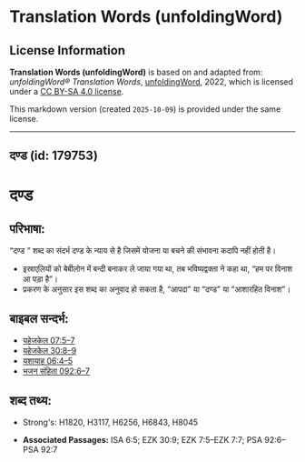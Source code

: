 # Translation Words (unfoldingWord)

## License Information

**Translation Words (unfoldingWord)** is based on and adapted from: _unfoldingWord® Translation Words_, [unfoldingWord](https://unfoldingword.org/utw), 2022, which is licensed under a [CC BY-SA 4.0 license](https://creativecommons.org/licenses/by-sa/4.0/legalcode.en).

This markdown version (created `2025-10-09`) is provided under the same license.



--------------------------------

## दण्ड (id: 179753)

दण्ड
====

परिभाषा:
--------

“दण्ड ” शब्द का संदर्भ दण्ड के न्याय से है जिसमें योजना या बचने की संभावना कदापि नहीं होती है।

* इस्राएलियों को बेबीलोन में बन्दी बनाकर ले जाया गया था, तब भविष्यद्वक्ता ने कहा था, “हम पर विनाश आ पड़ा है”।
* प्रकरण के अनुसार इस शब्द का अनुवाद हो सकता है, “आपदा” या “दण्ड” या “आशारहित विनाश”।

बाइबल सन्दर्भ:
--------------

* [यहेजकेल 07:5–7](https://ref.ly/Ezek7:5-Ezek7:7)
* [यहेजकेल 30:8–9](https://ref.ly/Ezek30:8-Ezek30:9)
* [यशायाह 06:4–5](https://ref.ly/Isa6:4-Isa6:5)
* [भजन संहिता 092:6–7](rc://*/tn/help/psa/092/006)

शब्द तथ्य:
----------

* Strong's: H1820, H3117, H6256, H6843, H8045

* **Associated Passages:** ISA 6:5; EZK 30:9; EZK 7:5–EZK 7:7; PSA 92:6–PSA 92:7


